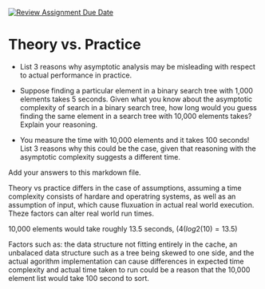 [![Review Assignment Due Date](https://classroom.github.com/assets/deadline-readme-button-24ddc0f5d75046c5622901739e7c5dd533143b0c8e959d652212380cedb1ea36.svg)](https://classroom.github.com/a/FgMJElkj)
# Theory vs. Practice

- List 3 reasons why asymptotic analysis may be misleading with respect to
  actual performance in practice.

- Suppose finding a particular element in a binary search tree with 1,000
  elements takes 5 seconds. Given what you know about the asymptotic complexity
  of search in a binary search tree, how long would you guess finding the same
  element in a search tree with 10,000 elements takes? Explain your reasoning.

- You measure the time with 10,000 elements and it takes 100 seconds! List 3
  reasons why this could be the case, given that reasoning with the asymptotic
  complexity suggests a different time.

Add your answers to this markdown file.

Theory vs practice differs in the case of assumptions, assuming a time complexity consists of hardare and operatring systems, as well as an assumption of input, which cause fluxuation in actual real world execution. Theze factors can alter real world run times. 

10,000 elements would take roughly 13.5 seconds, $(4(log2(10) = 13.5)$

Factors such as: the data structure not fitting entirely in the cache, an unbalaced data structure such as a tree being skewed to one side, and the actual agorithm implementation can cause differences in expected time complexity and actual time taken to run could be a reason that the 10,000 element list would take 100 second to sort.
